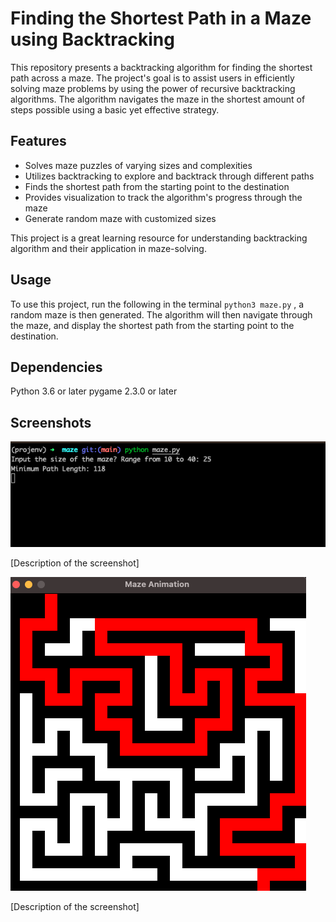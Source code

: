 # Finding the Shortest Path in a Maze using Backtracking

This repository presents a backtracking algorithm for finding the shortest path across a maze. The project's goal is to assist users in efficiently solving maze problems by using the power of recursive backtracking algorithms. The algorithm navigates the maze in the shortest amount of steps possible using a basic yet effective strategy.

## Features

* Solves maze puzzles of varying sizes and complexities
* Utilizes backtracking to explore and backtrack through different paths
* Finds the shortest path from the starting point to the destination
* Provides visualization to track the algorithm's progress through the maze
* Generate random maze with customized sizes

This project is a great learning resource for understanding backtracking algorithm and their application in maze-solving.

## Usage

To use this project, run the following in the terminal `python3 maze.py` , a random maze is then generated. The algorithm will then navigate through the maze, and display the shortest path from the starting point to the destination.

## Dependencies

Python 3.6 or later
pygame 2.3.0 or later

## Screenshots

![Screenshot of the project](images/terminal.png)

[Description of the screenshot]

![Screenshot of the project](images/maze.png)

[Description of the screenshot]